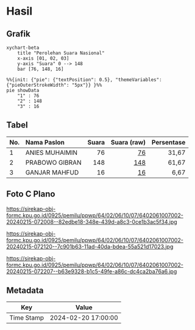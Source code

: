 # Hasil

## Grafik

```mermaid
xychart-beta
    title "Perolehan Suara Nasional"
    x-axis [01, 02, 03]
    y-axis "Suara" 0 --> 148
    bar [76, 148, 16]
```

```mermaid
%%{init: {"pie": {"textPosition": 0.5}, "themeVariables": {"pieOuterStrokeWidth": "5px"}} }%%
pie showData
    "1" : 76
    "2" : 148
    "3" : 16
```

## Tabel

| No. | Nama Paslon    | Suara | Suara (raw) | Persentase |
|:--- |:-------------- | -----:| -----------:| ----------:|
| 1   | ANIES MUHAIMIN | 76    | [76][p-1]   | 31,67      |
| 2   | PRABOWO GIBRAN | 148   | [148][p-2]  | 61,67      |
| 3   | GANJAR MAHFUD  | 16    | [16][p-3]   | 6,67       |


[p-1]: https://github.com/gigit-pemilu/pemilu-2024/blob/main/pilpres/hitung-suara/sub/64-kalimantan-timur/sub/02-kutai-kartanegara/sub/06-tenggarong/sub/1007-sukarame/sub/002-tps/sub/paslon-1.txt
[p-2]: https://github.com/gigit-pemilu/pemilu-2024/blob/main/pilpres/hitung-suara/sub/64-kalimantan-timur/sub/02-kutai-kartanegara/sub/06-tenggarong/sub/1007-sukarame/sub/002-tps/sub/paslon-2.txt
[p-3]: https://github.com/gigit-pemilu/pemilu-2024/blob/main/pilpres/hitung-suara/sub/64-kalimantan-timur/sub/02-kutai-kartanegara/sub/06-tenggarong/sub/1007-sukarame/sub/002-tps/sub/paslon-3.txt

## Foto C Plano

https://sirekap-obj-formc.kpu.go.id/0925/pemilu/ppwp/64/02/06/10/07/6402061007002-20240215-072008--82edbe18-348e-439d-a8c3-0ce1b3ac5f34.jpg

https://sirekap-obj-formc.kpu.go.id/0925/pemilu/ppwp/64/02/06/10/07/6402061007002-20240215-072120--7c901b63-11ad-40da-bdea-55a521d17023.jpg

https://sirekap-obj-formc.kpu.go.id/0925/pemilu/ppwp/64/02/06/10/07/6402061007002-20240215-072207--b63e9328-b1c5-49fe-a86c-dc4ca2ba76a6.jpg


## Metadata

| Key        | Value               |
| ---------- | ------------------- |
| Time Stamp | 2024-02-20 17:00:00 |



